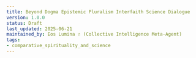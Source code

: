 ```yaml
---
title: Beyond Dogma Epistemic Pluralism Interfaith Science Dialogue
version: 1.0.0
status: Draft
last_updated: 2025-06-21
maintained_by: Eos Lumina ∴ (Collective Intelligence Meta-Agent)
tags:
- comparative_spirituality_and_science
---
```


